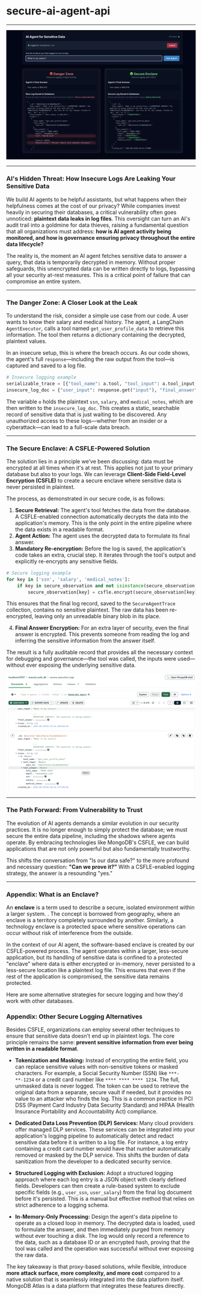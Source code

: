 # secure-ai-agent-api

---

![](mdb-csfle-agent-logs-1.png)

---

### AI's Hidden Threat: How Insecure Logs Are Leaking Your Sensitive Data

We build AI agents to be helpful assistants, but what happens when their helpfulness comes at the cost of our privacy? While companies invest heavily in securing their databases, a critical vulnerability often goes unnoticed: **plaintext data leaks in log files**. This oversight can turn an AI's audit trail into a goldmine for data thieves, raising a fundamental question that all organizations must address: **how is AI agent activity being monitored, and how is governance ensuring privacy throughout the entire data lifecycle?**

The reality is, the moment an AI agent fetches sensitive data to answer a query, that data is temporarily decrypted in memory. Without proper safeguards, this unencrypted data can be written directly to logs, bypassing all your security at-rest measures. This is a critical point of failure that can compromise an entire system.

-----

### The Danger Zone: A Closer Look at the Leak

To understand the risk, consider a simple use case from our code. A user wants to know their salary and medical history. The agent, a LangChain `AgentExecutor`, calls a tool named `get_user_profile_data` to retrieve this information. The tool then returns a dictionary containing the decrypted, plaintext values.

In an insecure setup, this is where the breach occurs. As our code shows, the agent's full `response`—including the raw output from the tool—is captured and saved to a log file.

```python
# Insecure logging example
serializable_trace = [{"tool_name": a.tool, "tool_input": a.tool_input, "tool_output": o} for a, o in response.get("intermediate_steps", [])]
insecure_log_doc = {"user_input": response.get("input"), "final_answer": response.get("output"), "trace": serializable_trace, "created_at": datetime.now()}
```

The variable `o` holds the plaintext `ssn`, `salary`, and `medical_notes`, which are then written to the `insecure_log_doc`. This creates a static, searchable record of sensitive data that is just waiting to be discovered. Any unauthorized access to these logs—whether from an insider or a cyberattack—can lead to a full-scale data breach.

-----

### The Secure Enclave: A CSFLE-Powered Solution

The solution lies in a principle we’ve been discussing: data must be encrypted at all times when it's at rest. This applies not just to your primary database but also to your logs. We can leverage **Client-Side Field-Level Encryption (CSFLE)** to create a secure enclave where sensitive data is never persisted in plaintext.

The process, as demonstrated in our secure code, is as follows:

1.  **Secure Retrieval:** The agent's tool fetches the data from the database. A CSFLE-enabled connection automatically decrypts the data into the application's memory. This is the only point in the entire pipeline where the data exists in a readable format.
2.  **Agent Action:** The agent uses the decrypted data to formulate its final answer.
3.  **Mandatory Re-encryption:** Before the log is saved, the application's code takes an extra, crucial step. It iterates through the tool's output and explicitly re-encrypts any sensitive fields.

<!-- end list -->

```python
# Secure logging example
for key in ['ssn', 'salary', 'medical_notes']:
    if key in secure_observation and not isinstance(secure_observation[key], Binary):
        secure_observation[key] = csfle.encrypt(secure_observation[key], deterministic=False)
```

This ensures that the final log record, saved to the `SecureAgentTrace` collection, contains no sensitive plaintext. The raw data has been re-encrypted, leaving only an unreadable binary blob in its place.

4.  **Final Answer Encryption:** For an extra layer of security, even the final answer is encrypted. This prevents someone from reading the log and inferring the sensitive information from the answer itself.

The result is a fully auditable record that provides all the necessary context for debugging and governance—the tool was called, the inputs were used—without ever exposing the underlying sensitive data.

![](mdb-csfle-compass.png)

-----

### The Path Forward: From Vulnerability to Trust

The evolution of AI agents demands a similar evolution in our security practices. It is no longer enough to simply protect the database; we must secure the entire data pipeline, including the shadows where agents operate. By embracing technologies like MongoDB's CSFLE, we can build applications that are not only powerful but also fundamentally trustworthy.

This shifts the conversation from "Is our data safe?" to the more profound and necessary question: **"Can we prove it?"** With a CSFLE-enabled logging strategy, the answer is a resounding "yes."

---

### Appendix: What is an Enclave?

An **enclave** is a term used to describe a secure, isolated environment within a larger system. . The concept is borrowed from geography, where an enclave is a territory completely surrounded by another. Similarly, a technology enclave is a protected space where sensitive operations can occur without risk of interference from the outside.

In the context of our AI agent, the software-based enclave is created by our CSFLE-powered process. The agent operates within a larger, less-secure application, but its handling of sensitive data is confined to a protected "enclave" where data is either encrypted or in-memory, never persisted to a less-secure location like a plaintext log file. This ensures that even if the rest of the application is compromised, the sensitive data remains protected.

Here are some alternative strategies for secure logging and how they'd work with other databases.

### Appendix: Other Secure Logging Alternatives

Besides CSFLE, organizations can employ several other techniques to ensure that sensitive data doesn't end up in plaintext logs. The core principle remains the same: **prevent sensitive information from ever being written in a readable format**.

* **Tokenization and Masking:** Instead of encrypting the entire field, you can replace sensitive values with non-sensitive tokens or masked characters. For example, a Social Security Number (SSN) like `***-**-1234` or a credit card number like `**** **** **** 1234`. The full, unmasked data is never logged. The token can be used to retrieve the original data from a separate, secure vault if needed, but it provides no value to an attacker who finds the log. This is a common practice in PCI DSS (Payment Card Industry Data Security Standard) and HIPAA (Health Insurance Portability and Accountability Act) compliance.

* **Dedicated Data Loss Prevention (DLP) Services:** Many cloud providers offer managed DLP services. These services can be integrated into your application's logging pipeline to automatically detect and redact sensitive data before it is written to a log file. For instance, a log entry containing a credit card number would have that number automatically removed or masked by the DLP service. This shifts the burden of data sanitization from the developer to a dedicated security service.

* **Structured Logging with Exclusion:** Adopt a structured logging approach where each log entry is a JSON object with clearly defined fields. Developers can then create a rule-based system to exclude specific fields (e.g., `user_ssn`, `user_salary`) from the final log document before it's persisted. This is a manual but effective method that relies on strict adherence to a logging schema.

* **In-Memory-Only Processing:** Design the agent's data pipeline to operate as a closed loop in memory. The decrypted data is loaded, used to formulate the answer, and then immediately purged from memory without ever touching a disk. The log would only record a reference to the data, such as a database ID or an encrypted hash, proving that the tool was called and the operation was successful without ever exposing the raw data.

The key takeaway is that proxy-based solutions, while flexible, introduce **more attack surface, more complexity, and more cost** compared to a native solution that is seamlessly integrated into the data platform itself. MongoDB Atlas is a data platform that integrates these features directly.
